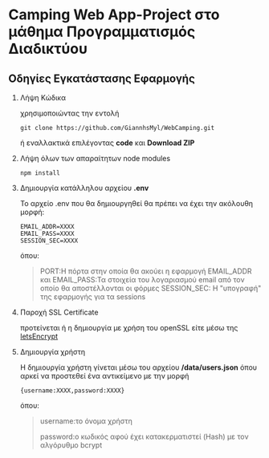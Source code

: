 # Camping Web App-Project στο μάθημα Προγραμματισμός Διαδικτύου

## Οδηγίες Εγκατάστασης Εφαρμογής

1. Λήψη Κώδικα

    χρησιμοποιώντας την εντολή

    `git clone https://github.com/GiannhsMyl/WebCamping.git`
    
    ή εναλλακτικά επιλέγοντας **code** και **Download ZIP**

2. Λήψη όλων των απαραίτητων node modules
    
    `npm install`

3. Δημιουργία κατάλληλου αρχείου **.env**

    Το αρχείο .env που θα δημιουργηθεί θα πρέπει να έχει την ακόλουθη μορφή:

    ````PORT=XXXX
    EMAIL_ADDR=XXXX
    EMAIL_PASS=XXXX
    SESSION_SEC=XXXX
    ````
    
    όπου:

    >PORT:Η πόρτα στην οποία θα ακούει η εφαρμογή
    >EMAIL_ADDR και EMAIL_PASS:Τα στοιχεία του λογαριασμού email από τον οποίο θα αποστέλλονται οι φόρμες
    >SESSION_SEC: Η "υπογραφή" της εφαρμογής για τα sessions

4. Παροχή SSL Certificate

    προτείνεται ή η δημιουργία με χρήση του openSSL είτε μέσω της [letsEncrypt](https://letsencrypt.org)

5. Δημιουργία χρήστη

    Η δημιουργία χρήστη γίνεται μέσω του αρχείου **/data/users.json** όπου αρκεί να προστεθεί ένα αντικείμενο με την μορφή
    
    `{username:XXXX,password:XXXX}`
    
    όπου:
    >username:το όνομα χρήστη
    >  
    >password:ο κωδικός αφού έχει κατακερματιστεί (Hash) με τον αλγόρυθμο bcrypt 